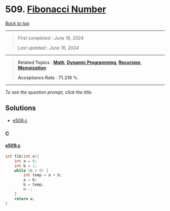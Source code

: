 # 509. [Fibonacci Number](<https://leetcode.com/problems/fibonacci-number>)

*[Back to top](<../README.md>)*

------

> *First completed : June 16, 2024*
>
> *Last updated : June 16, 2024*


------

> **Related Topics** : **[Math](<by_topic/Math.md>), [Dynamic Programming](<by_topic/Dynamic Programming.md>), [Recursion](<by_topic/Recursion.md>), [Memoization](<by_topic/Memoization.md>)**
>
> **Acceptance Rate** : **71.216 %**


------

*To see the question prompt, click the title.*

## Solutions

- [e509.c](<../my-submissions/e509.c>)
### C
#### [e509.c](<../my-submissions/e509.c>)
```C
int fib(int n){
    int a = 0;
    int b = 1;
    while (n > 0) {
        int temp = a + b;
        a = b;
        b = temp;
        n--;
    }
    return a;
}
```

